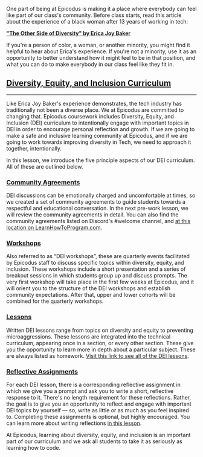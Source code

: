 One part of being at Epicodus is making it a place where everybody can feel like part of our class's community. Before class starts, read this article about the experience of a black woman after 13 years of working in tech:

**<span class="glyphicon glyphicon-link"></span> ["The Other Side of Diversity" by Erica Joy Baker](https://web.archive.org/web/20141205162959/https://medium.com/thelist/the-other-side-of-diversity-1bb3de2f053e)** 

If you're a person of color, a woman, or another minority, you might find it helpful to hear about Erica's experience. If you're not a minority, use it as an opportunity to better understand how it might feel to be in that position, and what you can do to make everybody in our class feel like they fit in.

## [Diversity, Equity, and Inclusion Curriculum](#diversity-equity-and-inclusion-curriculum)

---

Like Erica Joy Baker's experience demonstrates, the tech industry has traditionally not been a diverse place. We at Epicodus are committed to changing that. Epicodus coursework includes Diversity, Equity, and Inclusion (DEI) curriculum to intentionally engage with important topics in DEI in order to encourage personal reflection and growth. If we are going to make a safe and inclusive learning community at Epicodus, and if we are going to work towards improving diversity in Tech, we need to approach it together, intentionally. 

In this lesson, we introduce the five principle aspects of our DEI curriculum. All of these are outlined below.

### [Community Agreements](#community-agreements)

DEI discussions can be emotionally charged and uncomfortable at times, so we created a set of community agreements to guide students towards a respectful and educational conversation. In the next pre-work lesson, we will review the community agreements in detail. You can also find the community agreements listed on Discord's #welcome channel, and [at this location on LearnHowToProgram.com](https://dei.learnhowtoprogram.com/dei-curriculum-overview/community-agreements).

### [Workshops](#workshops)

Also referred to as “DEI workshops”, these are quarterly events facilitated by Epicodus staff to discuss specific topics within diversity, equity, and inclusion. These workshops include a short presentation and a series of breakout sessions in which students group up and discuss prompts. The very first workshop will take place in the first few weeks at Epicodus, and it will orient you to the structure of the DEI workshops and establish community expectations. After that, upper and lower cohorts will be combined for the quarterly workshops. 

### [Lessons](#written-lesson)

Written DEI lessons range from topics on diversity and equity to preventing microaggressions. These lessons are integrated into the technical curriculum, appearing once in a section, or every other section. These give you the opportunity to learn more in depth about a particular subject. These are always listed as homework. [Visit this link to see all of the DEI lessons](/diversity-equity-and-inclusion).

### [Reflective Assignments](#reflective-assignments)

For each DEI lesson, there is a corresponding reflective assignment in which we give you a prompt and ask you to write a short, reflective response to it. There's no length requirement for these reflections. Rather, the goal is to give you an opportunity to reflect and engage with important DEI topics by yourself — so, write as little or as much as you feel inspired to. Completing these assignments is optional, but highly encouraged. You can learn more about writing reflections [in this lesson](https://pre-work.learnhowtoprogram.com/getting-started-at-epicodus/dei-reflective-assignments). 

At Epicodus, learning about diversity, equity, and inclusion is an important part of our curriculum and we ask all students to take it as seriously as learning how to code.